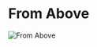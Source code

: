 # From Above

![From Above](https://ggj.s3.amazonaws.com/styles/game_content__wide/games/screenshots/still2_16.png?itok=A97LFvzD&timestamp=1485099557)
